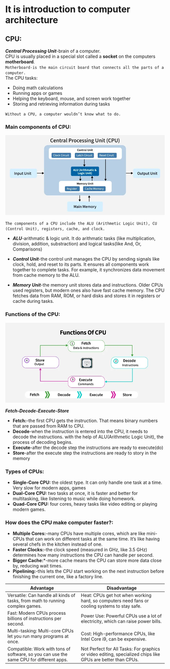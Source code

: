 # It is introduction to computer architecture
## CPU:
***Central Processing Unit***-brain of a computer.  
CPU is usually placed in a special slot called a **socket** on the computers **motherboard**.  
`Motherboard-is the main circuit board that connects all the parts of a computer.`  
The CPU tasks:
+ Doing math calculations
+ Running apps or games
+ Helping the keyboard, mouse, and screen work together
+ Storing and retrieving information during tasks
  
`Without a CPU, a computer wouldn’t know what to do.`

### Main components of CPU:

![CPU Picture](https://github.com/nrzgit/learning-notes/blob/beabcdcb51107bebda5be27981fdab19f0ca11d2/computer-basics/CPU-Components-.webp)

`The components of a CPU include the ALU (Arithmetic Logic Unit), CU (Control Unit), registers, cache, and clock.`

+ ***ALU***-arithmatic & logic unit. It do arithmatic tasks (like multiplication, division, addition, substraction) and logical tasks(like And, Or, Comparisons)

+ ***Control Unit***-the control unit manages the CPU by sending signals like clock, hold, and reset to its parts. It ensures all components work together to complete tasks. For example, it synchronizes data movement from cache memory to the ALU.

+ ***Memory Unit***-the memory unit stores data and instructions. Older CPUs used registers, but modern ones also have fast cache memory. The CPU fetches data from RAM, ROM, or hard disks and stores it in registers or cache during tasks.

### Functions of the CPU:

![Functions of the CPU](https://github.com/nrzgit/learning-notes/blob/72fec142c0cb988c944ba757d5595ffff2a08626/computer-basics/functions_of_cpu.webp)

***Fetch-Decode-Execute-Store***

+ **Fetch:**-the first CPU gets the instruction. That means binary numbers that are passed from RAM to CPU.  
+ **Decode**-when the instruction is entered into the CPU, it needs to decode the instructions. with the help of ALU(Arithmetic Logic Unit), the process of decoding begins.  
+ **Execute**-after the decode step the instructions are ready to execute(do)  
+ **Store**-after the execute step the instructions are ready to story in the memory

### Types of CPUs:

+ **Single-Core CPU:** the oldest type. It can only handle one task at a time. Very slow for modern apps, games
+ **Dual-Core CPU:** two tasks at once, it is faster and better for multitasking, like listening to music while doing homework.
+ **Quad-Core CPU:** four cores, heavy tasks like video editing or playing modern games.

### How does the CPU make computer faster?:

+ **Multiple Cores:**-many CPUs have multiple cores, which are like mini-CPUs that can work on different tasks at the same time. It’s like having several chefs in the kitchen instead of one.
+ **Faster Clocks:**-the clock speed (measured in GHz, like 3.5 GHz) determines how many instructions the CPU can handle per second.
+ **Bigger Cache:***-more cache means the CPU can store more data close by, reducing wait times.
+ **Pipelining:**-this lets the CPU start working on the next instruction before finishing the current one, like a factory line.

 Advantage                     | Disadvantage                                                                 |
|-------------------------------|------------------------------------------------------------------------------|
| Versatile: Can handle all kinds of tasks, from math to running complex games. | Heat: CPUs get hot when working hard, so computers need fans or cooling systems to stay safe. |
| Fast: Modern CPUs process billions of instructions per second.         | Power Use: Powerful CPUs use a lot of electricity, which can raise power bills.               |
| Multi-tasking: Multi-core CPUs let you run many programs at once.      | Cost: High-performance CPUs, like Intel Core i9, can be expensive.                            |
| Compatible: Work with tons of software, so you can use the same CPU for different apps. | Not Perfect for All Tasks: For graphics or video editing, specialized chips like GPUs are better than CPUs. |
